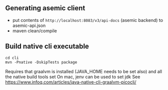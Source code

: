 ## Generating asemic client

- put contents of `http://localhost:8083/v3/api-docs` (asemic backend) to asemic-api.json
- maven clean/compile

## Build native cli executable
```shell
cd cli
mvn -Pnative -DskipTests package
```
Requires that graalvm is installed (JAVA_HOME needs to be set also) and all the native build tools set
On mac, jenv can be used to set jdk
See https://www.infoq.com/articles/java-native-cli-graalvm-picocli/
